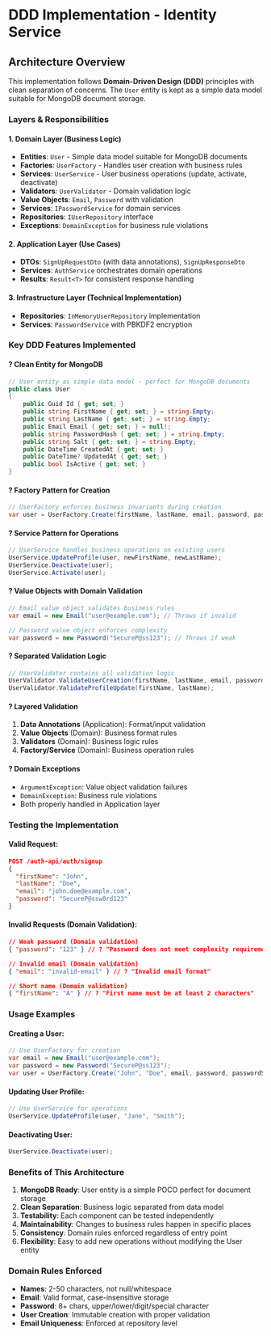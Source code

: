 # DDD Implementation - Identity Service

## Architecture Overview

This implementation follows **Domain-Driven Design (DDD)** principles with clean separation of concerns. The `User` entity is kept as a simple data model suitable for MongoDB document storage.

### Layers & Responsibilities

#### 1. **Domain Layer** (Business Logic)
- **Entities**: `User` - Simple data model suitable for MongoDB documents
- **Factories**: `UserFactory` - Handles user creation with business rules
- **Services**: `UserService` - User business operations (update, activate, deactivate)
- **Validators**: `UserValidator` - Domain validation logic
- **Value Objects**: `Email`, `Password` with validation
- **Services**: `IPasswordService` for domain services
- **Repositories**: `IUserRepository` interface
- **Exceptions**: `DomainException` for business rule violations

#### 2. **Application Layer** (Use Cases)
- **DTOs**: `SignUpRequestDto` (with data annotations), `SignUpResponseDto`
- **Services**: `AuthService` orchestrates domain operations
- **Results**: `Result<T>` for consistent response handling

#### 3. **Infrastructure Layer** (Technical Implementation)
- **Repositories**: `InMemoryUserRepository` implementation
- **Services**: `PasswordService` with PBKDF2 encryption

### Key DDD Features Implemented

#### ? **Clean Entity for MongoDB**
```csharp
// User entity as simple data model - perfect for MongoDB documents
public class User
{
    public Guid Id { get; set; }
    public string FirstName { get; set; } = string.Empty;
    public string LastName { get; set; } = string.Empty;
    public Email Email { get; set; } = null!;
    public string PasswordHash { get; set; } = string.Empty;
    public string Salt { get; set; } = string.Empty;
    public DateTime CreatedAt { get; set; }
    public DateTime? UpdatedAt { get; set; }
    public bool IsActive { get; set; }
}
```

#### ? **Factory Pattern for Creation**
```csharp
// UserFactory enforces business invariants during creation
var user = UserFactory.Create(firstName, lastName, email, password, passwordService);
```

#### ? **Service Pattern for Operations**
```csharp
// UserService handles business operations on existing users
UserService.UpdateProfile(user, newFirstName, newLastName);
UserService.Deactivate(user);
UserService.Activate(user);
```

#### ? **Value Objects with Domain Validation**
```csharp
// Email value object validates business rules
var email = new Email("user@example.com"); // Throws if invalid

// Password value object enforces complexity
var password = new Password("SecureP@ss123"); // Throws if weak
```

#### ? **Separated Validation Logic**
```csharp
// UserValidator contains all validation logic
UserValidator.ValidateUserCreation(firstName, lastName, email, password);
UserValidator.ValidateProfileUpdate(firstName, lastName);
```

#### ? **Layered Validation**
1. **Data Annotations** (Application): Format/input validation
2. **Value Objects** (Domain): Business format rules  
3. **Validators** (Domain): Business logic rules
4. **Factory/Service** (Domain): Business operation rules

#### ? **Domain Exceptions**
- `ArgumentException`: Value object validation failures
- `DomainException`: Business rule violations
- Both properly handled in Application layer

### Testing the Implementation

#### Valid Request:
```json
POST /auth-api/auth/signup
{
  "firstName": "John",
  "lastName": "Doe", 
  "email": "john.doe@example.com",
  "password": "SecureP@ssw0rd123"
}
```

#### Invalid Requests (Domain Validation):
```json
// Weak password (Domain validation)
{ "password": "123" } // ? "Password does not meet complexity requirements"

// Invalid email (Domain validation)  
{ "email": "invalid-email" } // ? "Invalid email format"

// Short name (Domain validation)
{ "firstName": "A" } // ? "First name must be at least 2 characters"
```

### Usage Examples

#### Creating a User:
```csharp
// Use UserFactory for creation
var email = new Email("user@example.com");
var password = new Password("SecureP@ss123");
var user = UserFactory.Create("John", "Doe", email, password, passwordService);
```

#### Updating User Profile:
```csharp
// Use UserService for operations
UserService.UpdateProfile(user, "Jane", "Smith");
```

#### Deactivating User:
```csharp
UserService.Deactivate(user);
```

### Benefits of This Architecture

1. **MongoDB Ready**: User entity is a simple POCO perfect for document storage
2. **Clean Separation**: Business logic separated from data model
3. **Testability**: Each component can be tested independently
4. **Maintainability**: Changes to business rules happen in specific places
5. **Consistency**: Domain rules enforced regardless of entry point
6. **Flexibility**: Easy to add new operations without modifying the User entity

### Domain Rules Enforced

- **Names**: 2-50 characters, not null/whitespace
- **Email**: Valid format, case-insensitive storage
- **Password**: 8+ chars, upper/lower/digit/special character
- **User Creation**: Immutable creation with proper validation
- **Email Uniqueness**: Enforced at repository level